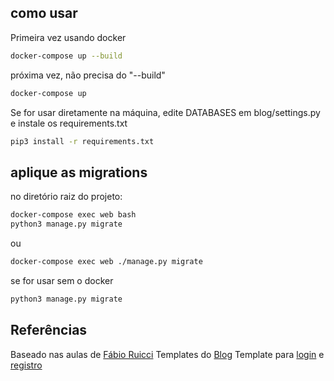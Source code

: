 ## como usar
Primeira vez usando docker
```bash
docker-compose up --build
```
próxima vez, não precisa do "--build"
```bash
docker-compose up
```

Se for usar diretamente na máquina, edite DATABASES em blog/settings.py e instale os requirements.txt
```bash
pip3 install -r requirements.txt
```

## aplique as migrations
no diretório raiz do projeto:
```bash
docker-compose exec web bash
python3 manage.py migrate
```
ou
```bash
docker-compose exec web ./manage.py migrate
```
se for usar sem o docker
```bash
python3 manage.py migrate
```

## Referências
Baseado nas aulas de [Fábio Ruicci](https://www.youtube.com/c/FabioRuicciCursos)
Templates do [Blog](https://getbootstrap.com/docs/4.0/examples/blog/)
Template para [login](https://getbootstrap.com/docs/4.0/examples/floating-labels/) e [registro](https://getbootstrap.com/docs/4.0/examples/floating-labels/)
